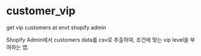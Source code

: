 # customer_vip
get vip customers at envt shopify admin

Shopify Admin에서 customers data를 csv로 추출하여, 조건에 맞는 vip level을 부여하는 앱.
